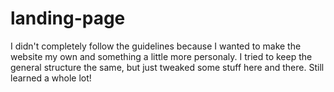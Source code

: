 # landing-page

I didn't completely follow the guidelines because I wanted to make the website my own and something a little more personaly.
 I tried to keep the general structure the same, but just tweaked some stuff here and there. 
Still learned a whole lot!  